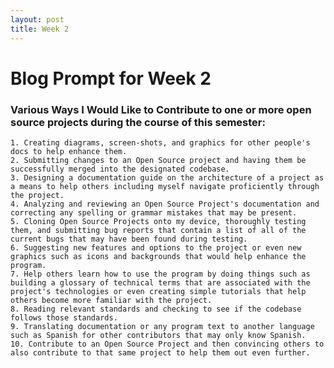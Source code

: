 ```yaml
---
layout: post
title: Week 2
---
```


# Blog Prompt for Week 2

### Various Ways I Would Like to Contribute to one or more open source projects during the course of this semester:
    1. Creating diagrams, screen-shots, and graphics for other people's docs to help enhance them.
    2. Submitting changes to an Open Source project and having them be successfully merged into the designated codebase.
    3. Designing a documentation guide on the architecture of a project as a means to help others including myself navigate proficiently through the project.
    4. Analyzing and reviewing an Open Source Project's documentation and correcting any spelling or grammar mistakes that may be present.
    5. Cloning Open Source Projects onto my device, thoroughly testing them, and submitting bug reports that contain a list of all of the current bugs that may have been found during testing.
    6. Suggesting new features and options to the project or even new graphics such as icons and backgrounds that would help enhance the program.
    7. Help others learn how to use the program by doing things such as building a glossary of technical terms that are associated with the project's technologies or even creating simple tutorials that help others become more familiar with the project.
    8. Reading relevant standards and checking to see if the codebase follows those standards.
    9. Translating documentation or any program text to another language such as Spanish for other contributors that may only know Spanish.
    10. Contribute to an Open Source Project and then convincing others to also contribute to that same project to help them out even further.



